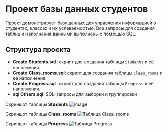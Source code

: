 # Проект базы данных студентов

Проект демонстрирует базу данных для управления информацией о студентах, классах и их успеваемостью. Все запросы для создания таблиц и наполнения данными выполнены с помощью SQL.

## Структура проекта

- **Create Students.sql**: скрипт для создания таблицы `Students` и её наполнения.
- **Create Class_rooms.sql**: скрипт для создания таблицы `Class_rooms` и её наполнения.
- **Create Progress.sql**: скрипт для создания таблицы `Progress` и её наполнения.
- **sql Others.sql**: SQL-запросы для выборки и группировки


Скриншот таблицы **Students**
![image](https://github.com/user-attachments/assets/214ab481-fd92-498f-a6b9-eb4f283b6dad)


Скриншот таблицы  **Class_rooms**
![Таблица Class_rooms](https://github.com/user-attachments/assets/15f41159-1ade-4f10-a97d-c79fd865c255)



Скриншот таблицы **Progress**
![Таблица Progress](https://github.com/user-attachments/assets/3ee2443e-5655-4a58-81f2-b3748c638461)






